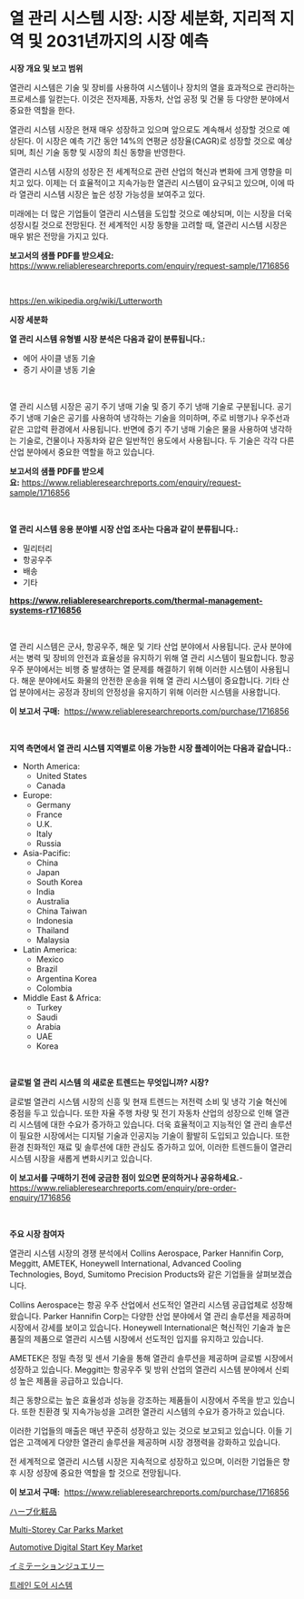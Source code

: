 <p><h1>열 관리 시스템 시장: 시장 세분화, 지리적 지역 및 2031년까지의 시장 예측</h1></p><p><strong>시장 개요 및 보고 범위</strong></p>
<p><p>열관리 시스템은 기술 및 장비를 사용하여 시스템이나 장치의 열을 효과적으로 관리하는 프로세스를 일컫는다. 이것은 전자제품, 자동차, 산업 공정 및 건물 등 다양한 분야에서 중요한 역할을 한다.</p><p>열관리 시스템 시장은 현재 매우 성장하고 있으며 앞으로도 계속해서 성장할 것으로 예상된다. 이 시장은 예측 기간 동안 14%의 연평균 성장율(CAGR)로 성장할 것으로 예상되며, 최신 기술 동향 및 시장의 최신 동향을 반영한다.</p><p>열관리 시스템 시장의 성장은 전 세계적으로 관련 산업의 혁신과 변화에 크게 영향을 미치고 있다. 이제는 더 효율적이고 지속가능한 열관리 시스템이 요구되고 있으며, 이에 따라 열관리 시스템 시장은 높은 성장 가능성을 보여주고 있다.</p><p>미래에는 더 많은 기업들이 열관리 시스템을 도입할 것으로 예상되며, 이는 시장을 더욱 성장시킬 것으로 전망된다. 전 세계적인 시장 동향을 고려할 때, 열관리 시스템 시장은 매우 밝은 전망을 가지고 있다.</p></p>
<p><strong>보고서의 샘플 PDF를 받으세요:</strong> <a href="https://www.reliableresearchreports.com/enquiry/request-sample/1716856">https://www.reliableresearchreports.com/enquiry/request-sample/1716856</a></p>
<p>&nbsp;</p>
<p><a href="https://en.wikipedia.org/wiki/Lutterworth">https://en.wikipedia.org/wiki/Lutterworth</a></p>
<p><strong>시장 세분화</strong></p>
<p><strong>열 관리 시스템 유형별 시장 분석은 다음과 같이 분류됩니다.:</strong></p>
<p><ul><li>에어 사이클 냉동 기술</li><li>증기 사이클 냉동 기술</li></ul></p>
<p>&nbsp;</p>
<p><p>열 관리 시스템 시장은 공기 주기 냉매 기술 및 증기 주기 냉매 기술로 구분됩니다. 공기 주기 냉매 기술은 공기를 사용하여 냉각하는 기술을 의미하며, 주로 비행기나 우주선과 같은 고압력 환경에서 사용됩니다. 반면에 증기 주기 냉매 기술은 물을 사용하여 냉각하는 기술로, 건물이나 자동차와 같은 일반적인 용도에서 사용됩니다. 두 기술은 각각 다른 산업 분야에서 중요한 역할을 하고 있습니다.</p></p>
<p><strong>보고서의 샘플 PDF를 받으세요:</strong>&nbsp;<a href="https://www.reliableresearchreports.com/enquiry/request-sample/1716856">https://www.reliableresearchreports.com/enquiry/request-sample/1716856</a></p>
<p>&nbsp;</p>
<p><strong> 열 관리 시스템 응용 분야별 시장 산업 조사는 다음과 같이 분류됩니다.:</strong></p>
<p><ul><li>밀리터리</li><li>항공우주</li><li>배송</li><li>기타</li></ul></p>
<p><strong><a href="https://www.reliableresearchreports.com/thermal-management-systems-r1716856">https://www.reliableresearchreports.com/thermal-management-systems-r1716856</a></strong></p>
<p>&nbsp;</p>
<p><p>열 관리 시스템은 군사, 항공우주, 해운 및 기타 산업 분야에서 사용됩니다. 군사 분야에서는 병력 및 장비의 안전과 효율성을 유지하기 위해 열 관리 시스템이 필요합니다. 항공우주 분야에서는 비행 중 발생하는 열 문제를 해결하기 위해 이러한 시스템이 사용됩니다. 해운 분야에서도 화물의 안전한 운송을 위해 열 관리 시스템이 중요합니다. 기타 산업 분야에서는 공정과 장비의 안정성을 유지하기 위해 이러한 시스템을 사용합니다.</p></p>
<p><strong>이 보고서 구매:</strong>&nbsp; <a href="https://www.reliableresearchreports.com/purchase/1716856">https://www.reliableresearchreports.com/purchase/1716856</a></p>
<p>&nbsp;</p>
<p><strong>지역 측면에서 열 관리 시스템 지역별로 이용 가능한 시장 플레이어는 다음과 같습니다.:</strong></p>
<p><ul>
    <li>
        North America:
        <ul>
            <li>United States</li>
            <li>Canada</li>
        </ul>
    </li>
    <li>
        Europe:
        <ul>
            <li>Germany</li>
            <li>France</li>
            <li>U.K.</li>
            <li>Italy</li>
            <li>Russia</li>
        </ul>
    </li>
    <li>
        Asia-Pacific:
        <ul>
            <li>China</li>
            <li>Japan</li>
            <li>South Korea</li>
            <li>India</li>
            <li>Australia</li>
            <li>China Taiwan</li>
            <li>Indonesia</li>
            <li>Thailand</li>
            <li>Malaysia</li>
        </ul>
    </li>
    <li>
        Latin America:
        <ul>
            <li>Mexico</li>
            <li>Brazil</li>
            <li>Argentina Korea</li>
            <li>Colombia</li>
        </ul>
    </li>
    <li>
        Middle East & Africa:
        <ul>
            <li>Turkey</li>
            <li>Saudi</li>
            <li>Arabia</li>
            <li>UAE</li>
            <li>Korea</li>
        </ul>
    </li>
    </ul></p>
<p>&nbsp;</p>
<p><strong>글로벌 열 관리 시스템 의 새로운 트렌드는 무엇입니까? 시장?</strong></p>
<p><p>글로벌 열관리 시스템 시장의 신흥 및 현재 트렌드는 저전력 소비 및 냉각 기술 혁신에 중점을 두고 있습니다. 또한 자율 주행 차량 및 전기 자동차 산업의 성장으로 인해 열관리 시스템에 대한 수요가 증가하고 있습니다. 더욱 효율적이고 지능적인 열 관리 솔루션이 필요한 시장에서는 디지털 기술과 인공지능 기술이 활발히 도입되고 있습니다. 또한 환경 친화적인 재료 및 솔루션에 대한 관심도 증가하고 있어, 이러한 트렌드들이 열관리 시스템 시장을 새롭게 변화시키고 있습니다.</p></p>
<p><strong>이 보고서를 구매하기 전에 궁금한 점이 있으면 문의하거나 공유하세요.</strong>- <a href="https://www.reliableresearchreports.com/enquiry/pre-order-enquiry/1716856">https://www.reliableresearchreports.com/enquiry/pre-order-enquiry/1716856</a></p>
<p>&nbsp;</p>
<p><strong>주요 시장 참여자</strong></p>
<p><p>열관리 시스템 시장의 경쟁 분석에서 Collins Aerospace, Parker Hannifin Corp, Meggitt, AMETEK, Honeywell International, Advanced Cooling Technologies, Boyd, Sumitomo Precision Products와 같은 기업들을 살펴보겠습니다. </p><p>Collins Aerospace는 항공 우주 산업에서 선도적인 열관리 시스템 공급업체로 성장해왔습니다. Parker Hannifin Corp는 다양한 산업 분야에서 열 관리 솔루션을 제공하며 시장에서 강세를 보이고 있습니다. Honeywell International은 혁신적인 기술과 높은 품질의 제품으로 열관리 시스템 시장에서 선도적인 입지를 유지하고 있습니다.</p><p>AMETEK은 정밀 측정 및 센서 기술을 통해 열관리 솔루션을 제공하며 글로벌 시장에서 성장하고 있습니다. Meggitt는 항공우주 및 방위 산업의 열관리 시스템 분야에서 신뢰성 높은 제품을 공급하고 있습니다. </p><p>최근 동향으로는 높은 효율성과 성능을 강조하는 제품들이 시장에서 주목을 받고 있습니다. 또한 친환경 및 지속가능성을 고려한 열관리 시스템의 수요가 증가하고 있습니다.</p><p>이러한 기업들의 매출은 매년 꾸준히 성장하고 있는 것으로 보고되고 있습니다. 이들 기업은 고객에게 다양한 열관리 솔루션을 제공하며 시장 경쟁력을 강화하고 있습니다.</p><p>전 세계적으로 열관리 시스템 시장은 지속적으로 성장하고 있으며, 이러한 기업들은 향후 시장 성장에 중요한 역할을 할 것으로 전망됩니다.</p></p>
<p><strong>이 보고서 구매:</strong>&nbsp;&nbsp;<a href="https://www.reliableresearchreports.com/purchase/1716856">https://www.reliableresearchreports.com/purchase/1716856</a></p>
<p><p><a href="https://github.com/RandallRunte2023/Market-Research-Report-List-2/blob/main/965474611699.md">ハーブ化粧品</a></p><p><a href="https://github.com/mandarincruisesvn/Market-Research-Report-List-1/blob/main/multi-storey-car-parks-market.md">Multi-Storey Car Parks Market</a></p><p><a href="https://github.com/RichRobinson5/Market-Research-Report-List-6/blob/main/automotive-digital-start-key-market.md">Automotive Digital Start Key Market</a></p><p><a href="https://github.com/DanykaKilback/Market-Research-Report-List-2/blob/main/329077411700.md">イミテーションジュエリー</a></p><p><a href="https://github.com/LuckeyCorbin/Market-Research-Report-List-1/blob/main/677094117530.md">트레인 도어 시스템</a></p></p>